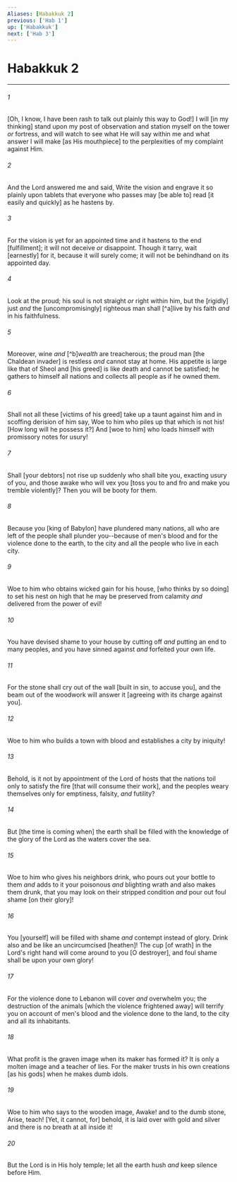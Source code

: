 ```yaml
---
Aliases: [Habakkuk 2]
previous: ['Hab 1']
up: ['Habakkuk']
next: ['Hab 3']
---
```

# Habakkuk 2

***














###### 1 






[Oh, I know, I have been rash to talk out plainly this way to God!] I will [in my thinking] stand upon my post of observation and station myself on the tower _or_ fortress, and will watch to see what He will say within me and what answer I will make [as His mouthpiece] to the perplexities of my complaint against Him. 













###### 2 






And the Lord answered me and said, Write the vision and engrave it so plainly upon tablets that everyone who passes may [be able to] read [it easily and quickly] as he hastens by. 













###### 3 






For the vision is yet for an appointed time and it hastens to the end [fulfillment]; it will not deceive _or_ disappoint. Though it tarry, wait [earnestly] for it, because it will surely come; it will not be behindhand on its appointed day. 













###### 4 






Look at the proud; his soul is not straight _or_ right within him, but the [rigidly] just _and_ the [uncompromisingly] righteous man shall [^a]live by his faith _and_ in his faithfulness. 













###### 5 






Moreover, wine _and_ [^b]_wealth_ are treacherous; the proud man [the Chaldean invader] is restless _and_ cannot stay at home. His appetite is large like that of Sheol and [his greed] is like death and cannot be satisfied; he gathers to himself all nations and collects all people as if he owned them. 













###### 6 






Shall not all these [victims of his greed] take up a taunt against him and in scoffing derision of him say, Woe to him who piles up that which is not his! [How long will he possess it?] And [woe to him] who loads himself with promissory notes for usury! 













###### 7 






Shall [your debtors] not rise up suddenly who shall bite you, exacting usury of you, and those awake who will vex you [toss you to and fro and make you tremble violently]? Then you will be booty for them. 













###### 8 






Because you [king of Babylon] have plundered many nations, all who are left of the people shall plunder you--because of men's blood and for the violence done to the earth, to the city and all the people who live in each city. 













###### 9 






Woe to him who obtains wicked gain for his house, [who thinks by so doing] to set his nest on high that he may be preserved from calamity _and_ delivered from the power of evil! 













###### 10 






You have devised shame to your house by cutting off _and_ putting an end to many peoples, and you have sinned against _and_ forfeited your own life. 













###### 11 






For the stone shall cry out of the wall [built in sin, to accuse you], and the beam out of the woodwork will answer it [agreeing with its charge against you]. 













###### 12 






Woe to him who builds a town with blood and establishes a city by iniquity! 













###### 13 






Behold, is it not by appointment of the Lord of hosts that the nations toil only to satisfy the fire [that will consume their work], and the peoples weary themselves only for emptiness, falsity, _and_ futility? 













###### 14 






But [the time is coming when] the earth shall be filled with the knowledge of the glory of the Lord as the waters cover the sea. 













###### 15 






Woe to him who gives his neighbors drink, who pours out your bottle to them _and_ adds to it your poisonous _and_ blighting wrath and also makes them drunk, that you may look on their stripped condition _and_ pour out foul shame [on their glory]! 













###### 16 






You [yourself] will be filled with shame _and_ contempt instead of glory. Drink also and be like an uncircumcised [heathen]! The cup [of wrath] in the Lord's right hand will come around to you [O destroyer], and foul shame shall be upon your own glory! 













###### 17 






For the violence done to Lebanon will cover _and_ overwhelm you; the destruction of the animals [which the violence frightened away] will terrify you on account of men's blood and the violence done to the land, to the city and all its inhabitants. 













###### 18 






What profit is the graven image when its maker has formed it? It is only a molten image and a teacher of lies. For the maker trusts in his own creations [as his gods] when he makes dumb idols. 













###### 19 






Woe to him who says to the wooden image, Awake! and to the dumb stone, Arise, teach! [Yet, it cannot, for] behold, it is laid over with gold and silver and there is no breath at all inside it! 













###### 20 






But the Lord is in His holy temple; let all the earth hush _and_ keep silence before Him.
